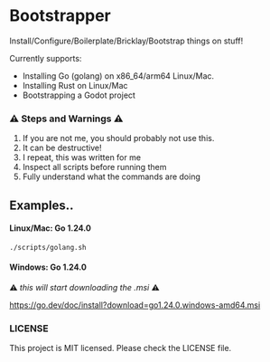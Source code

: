 # Bootstrapper

Install/Configure/Boilerplate/Bricklay/Bootstrap things on stuff!

Currently supports:

* Installing Go (golang) on x86_64/arm64 Linux/Mac.
* Installing Rust on Linux/Mac
* Bootstrapping a Godot project

### :warning: Steps and Warnings :warning:

1. If you are not me, you should probably not use this.
1. It can be destructive!
1. I repeat, this was written for me
1. Inspect all scripts before running them
1. Fully understand what the commands are doing

## Examples..

#### Linux/Mac: Go 1.24.0

`./scripts/golang.sh`

#### Windows: Go 1.24.0

:warning: _this will start downloading the .msi_ :warning:

https://go.dev/doc/install?download=go1.24.0.windows-amd64.msi

### LICENSE

This project is MIT licensed. Please check the LICENSE file.
